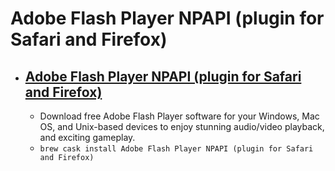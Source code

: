 # Adobe Flash Player NPAPI (plugin for Safari and Firefox)
- [Adobe Flash Player NPAPI (plugin for Safari and Firefox)](https://get.adobe.com/flashplayer/)
  - 
  - Download free Adobe Flash Player software for your Windows, Mac OS, and Unix-based devices to enjoy stunning audio/video playback, and exciting gameplay.
  - `brew cask install Adobe Flash Player NPAPI (plugin for Safari and Firefox)`
